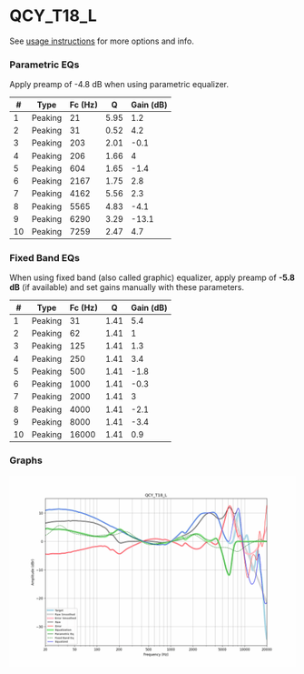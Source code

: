 # QCY_T18_L
See [usage instructions](https://github.com/jaakkopasanen/AutoEq#usage) for more options and info.

### Parametric EQs
Apply preamp of -4.8 dB when using parametric equalizer.

|   # | Type    |   Fc (Hz) |    Q |   Gain (dB) |
|-----|---------|-----------|------|-------------|
|   1 | Peaking |        21 | 5.95 |         1.2 |
|   2 | Peaking |        31 | 0.52 |         4.2 |
|   3 | Peaking |       203 | 2.01 |        -0.1 |
|   4 | Peaking |       206 | 1.66 |         4   |
|   5 | Peaking |       604 | 1.65 |        -1.4 |
|   6 | Peaking |      2167 | 1.75 |         2.8 |
|   7 | Peaking |      4162 | 5.56 |         2.3 |
|   8 | Peaking |      5565 | 4.83 |        -4.1 |
|   9 | Peaking |      6290 | 3.29 |       -13.1 |
|  10 | Peaking |      7259 | 2.47 |         4.7 |

### Fixed Band EQs
When using fixed band (also called graphic) equalizer, apply preamp of **-5.8 dB** (if available) and set gains manually with these parameters.

|   # | Type    |   Fc (Hz) |    Q |   Gain (dB) |
|-----|---------|-----------|------|-------------|
|   1 | Peaking |        31 | 1.41 |         5.4 |
|   2 | Peaking |        62 | 1.41 |         1   |
|   3 | Peaking |       125 | 1.41 |         1.3 |
|   4 | Peaking |       250 | 1.41 |         3.4 |
|   5 | Peaking |       500 | 1.41 |        -1.8 |
|   6 | Peaking |      1000 | 1.41 |        -0.3 |
|   7 | Peaking |      2000 | 1.41 |         3   |
|   8 | Peaking |      4000 | 1.41 |        -2.1 |
|   9 | Peaking |      8000 | 1.41 |        -3.4 |
|  10 | Peaking |     16000 | 1.41 |         0.9 |

### Graphs
![](./QCY_T18_L.png)
